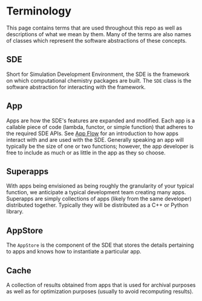 Terminology
===========

This page contains terms that are used throughout this repo as well as 
descriptions of what we mean by them.  Many of the terms are also names of 
classes which represent the software abstractions of these concepts. 

SDE
---

Short for Simulation Development Environment, the SDE is the framework on which
computational chemistry packages are built.  The `SDE` class is the software 
abstraction for interacting with the framework.

App
---

Apps are how the SDE's features are expanded and modified.  Each app is a 
callable piece of code (lambda, functor, or simple function) that adheres to the
required SDE APIs.  See [App Flow](dox/AppFlow.md) for an introduction to how
apps interact with and are used with the SDE.  Generally speaking an app will
typically be the size of one or two functions; however, the app developer is 
free to include as much or as little in the app as they so choose.

Superapps
----------
With apps being envisioned as being roughly the granularity of your typical 
function, we anticipate a typical development team creating many apps.  
Superapps are simply collections of apps (likely from the same developer) 
distributed together.  Typically they will be distributed as a C++ or Python 
library.

AppStore
--------

The `AppStore` is the component of the SDE that stores the details pertaining
to apps and knows how to instantiate a particular app.


Cache
-----

A collection of results obtained from apps that is used for archival purposes
as well as for optimization purposes (usually to avoid recomputing results). 
